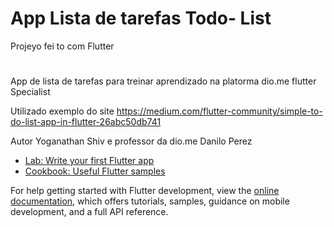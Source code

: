 # App Lista de tarefas Todo- List

Projeyo fei to com Flutter

#

App de lista de tarefas para treinar aprendizado na platorma dio.me flutter Specialist

Utilizado exemplo do site https://medium.com/flutter-community/simple-to-do-list-app-in-flutter-26abc50db741 

Autor Yoganathan Shiv e professor da dio.me Danilo Perez

- [Lab: Write your first Flutter app](https://docs.flutter.dev/get-started/codelab)
- [Cookbook: Useful Flutter samples](https://docs.flutter.dev/cookbook)

For help getting started with Flutter development, view the
[online documentation](https://docs.flutter.dev/), which offers tutorials,
samples, guidance on mobile development, and a full API reference.
